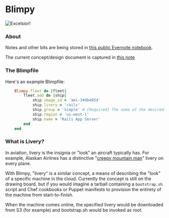 # Blimpy

![Excelsior!](http://strongspace.com/rtyler/public/excelsior.png)


### About
Notes and other bits are being stored in [this public Evernote
notebook](https://www.evernote.com/pub/agentdero/blimpy).

The current concept/design document is captured in [this
note](https://www.evernote.com/pub/agentdero/blimpy#b=58a228bb-8910-4cd1-a7f5-995d775b81a2&n=06def701-7e25-425b-81d4-5811e7987c7e)


### The Blimpfile

Here's an example Blimpfile:

```ruby
    Blimpy.fleet do |fleet|
        fleet.add do |ship|
            ship.image_id = 'ami-349b495d'
            ship.livery = 'rails'
            ship.group = 'Simple' # [Required] The name of the desired Security Group
            ship.region = 'us-west-1'
            ship.name = 'Rails App Server'
        end
    end
```


### What is Livery?

In aviation, livery is the insignia or "look" an aircraft typically has. For
example, Alaskan Airlines has a distinctive "[creepy mountain
man](http://farm1.static.flickr.com/135/333644732_4f797d3c22.jpg)" livery on
every plane.

With Blimpy, "livery" is a similar concept, a means of describing the "look" of
a specific machine in the cloud. Currently the concept is still on the drawing
board, but if you would imagine a tarball containing a `bootstrap.sh` script
and Chef cookbooks or Puppet manifests to provision the entirety of the machine
from start-to-finish.

When the machine comes online, the specified livery would be downloaded from S3
(for example) and bootstrap.sh would be invoked as root.

